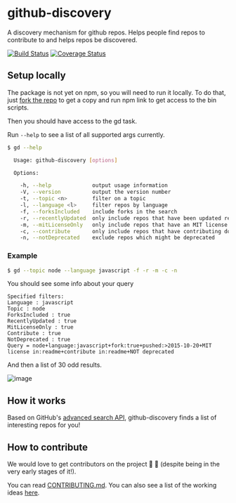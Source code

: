 # github-discovery
A discovery mechanism for github repos. Helps people find repos to contribute to and helps repos be discovered.

[![Build Status](https://travis-ci.org/olivif/github-discovery.svg?branch=master)](https://travis-ci.org/olivif/github-discovery)
[![Coverage Status](https://codecov.io/github/olivif/github-discovery/coverage.svg?precision=2)](https://codecov.io/github/olivif/github-discovery)

## Setup locally

The package is not yet on npm, so you will need to run it locally. To do that, just [fork the repo](https://github.com/olivif/github-discovery#fork-destination-box) to get a copy and run npm link to get access to the bin scripts. 

Then you should have access to the gd task.    

Run `--help` to see a list of all supported args currently.

```sh
$ gd --help

  Usage: github-discovery [options]

  Options:

    -h, --help             output usage information
    -V, --version          output the version number
    -t, --topic <n>        filter on a topic
    -l, --language <l>     filter repos by language
    -f, --forksIncluded    include forks in the search
    -r, --recentlyUpdated  only include repos that have been updated recently (last month)
    -m, --mitLicenseOnly   only include repos that have an MIT license
    -c, --contribute       only include repos that have contributing documentation
    -n, --notDeprecated    exclude repos which might be deprecated
```
### Example

```sh
$ gd --topic node --language javascript -f -r -m -c -n
``` 

You should see some info about your query
```
Specified filters:
Language : javascript
Topic : node
ForksIncluded : true
RecentlyUpdated : true
MitLicenseOnly : true
Contribute : true
NotDeprecated : true
Query = node+language:javascript+fork:true+pushed:>2015-10-20+MIT license in:readme+contribute in:readme+NOT deprecated
```

And then a list of 30 odd results. 

![image](https://cloud.githubusercontent.com/assets/7736961/11918473/22fadb18-a733-11e5-8a18-f4b1af1d8961.png)

## How it works

Based on GitHub's [advanced search API](https://help.github.com/articles/searching-repositories/), github-discovery finds a list of interesting repos for you! 

## How to contribute

We would love to get contributors on the project :tada: :balloon: (despite being in the very early stages of it!). 

You can read [CONTRIBUTING.md](https://github.com/olivif/github-discovery/blob/master/CONTRIBUTING.md). You can also see a list of the working ideas [here](https://github.com/olivif/github-discovery/blob/master/ideas.md). 
